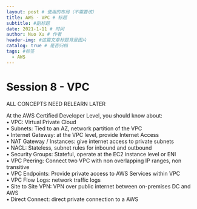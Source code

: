 ```yaml
---
layout: post # 使用的布局（不需要改）
title: AWS - VPC # 标题
subtitle: #副标题
date: 2021-1-11 # 时间
author: Nuo Xu # 作者
header-img: #这篇文章标题背景图片
catalog: true # 是否归档
tags: #标签
  - AWS
---
```


# Session 8 - VPC

ALL CONCEPTS NEED RELEARN LATER

At the AWS Certified Developer Level, you should know about:  
• VPC: Virtual Private Cloud  
• Subnets: Tied to an AZ, network partition of the VPC  
• Internet Gateway: at the VPC level, provide Internet Access  
• NAT Gateway / Instances: give internet access to private subnets  
• NACL: Stateless, subnet rules for inbound and outbound  
• Security Groups: Stateful, operate at the EC2 instance level or ENI  
• VPC Peering: Connect two VPC with non overlapping IP ranges, non transitive  
• VPC Endpoints: Provide private access to AWS Services within VPC  
• VPC Flow Logs: network traffic logs  
• Site to Site VPN: VPN over public internet between on-premises DC and AWS  
• Direct Connect: direct private connection to a AWS
